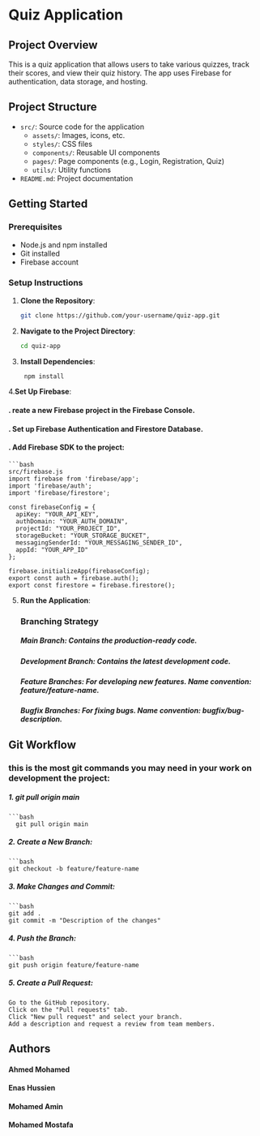 # Quiz Application

## Project Overview
This is a quiz application that allows users to take various quizzes, track their scores, and view their quiz history. The app uses Firebase for authentication, data storage, and hosting.

## Project Structure
- `src/`: Source code for the application
  - `assets/`: Images, icons, etc.
  - `styles/`: CSS files
  - `components/`: Reusable UI components
  - `pages/`: Page components (e.g., Login, Registration, Quiz)
  - `utils/`: Utility functions
- `README.md`: Project documentation

## Getting Started

### Prerequisites
- Node.js and npm installed
- Git installed
- Firebase account

### Setup Instructions

1. **Clone the Repository**:
   ```bash
   git clone https://github.com/your-username/quiz-app.git

2. **Navigate to the Project Directory**:

    ```bash
    cd quiz-app
    
3. **Install Dependencies**:
   ```bash
    npm install
4.**Set Up Firebase**:

  #### . reate a new Firebase project in the Firebase Console.
  #### . Set up Firebase Authentication and Firestore Database.
  #### . Add Firebase SDK to the project:
    ```bash
    src/firebase.js
    import firebase from 'firebase/app';
    import 'firebase/auth';
    import 'firebase/firestore';
    
    const firebaseConfig = {
      apiKey: "YOUR_API_KEY",
      authDomain: "YOUR_AUTH_DOMAIN",
      projectId: "YOUR_PROJECT_ID",
      storageBucket: "YOUR_STORAGE_BUCKET",
      messagingSenderId: "YOUR_MESSAGING_SENDER_ID",
      appId: "YOUR_APP_ID"
    };
    
    firebase.initializeApp(firebaseConfig);
    export const auth = firebase.auth();
    export const firestore = firebase.firestore();
5. **Run the Application**:
   ### Branching Strategy
   ##### Main Branch: Contains the production-ready code.
   ##### Development Branch: Contains the latest development code.
   ##### Feature Branches: For developing new features. Name convention: feature/feature-name.
   ##### Bugfix Branches: For fixing bugs. Name convention: bugfix/bug-description.



## Git Workflow
 ### this is the most git commands you may need in your work on development the project:

##### 1. git pull origin main
    ```bash
      git pull origin main
    
##### 2. Create a New Branch:
    ```bash
    git checkout -b feature/feature-name
##### 3. Make Changes and Commit:

    ```bash
    git add .
    git commit -m "Description of the changes"

##### 4. Push the Branch:

    ```bash
    git push origin feature/feature-name

##### 5. Create a Pull Request:

    Go to the GitHub repository.
    Click on the "Pull requests" tab.
    Click "New pull request" and select your branch.
    Add a description and request a review from team members.


## Authors
#### Ahmed Mohamed
#### Enas Hussien
#### Mohamed Amin
#### Mohamed Mostafa
    




    








